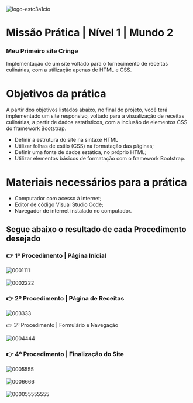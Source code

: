 

![logo-estc3a1cio](https://github.com/Tiagotjp/Trabalho-Mundo-2-1/assets/132152335/81865c4b-7a6b-4eb4-87d5-06f25cb1488b)




# Missão Prática | Nível 1 | Mundo 2

### Meu Primeiro site Cringe

Implementação de um site voltado para o fornecimento de receitas culinárias, com a
utilização apenas de HTML e CSS.

# Objetivos da prática

A partir dos objetivos listados abaixo, no final do projeto, você terá implementado um
site responsivo, voltado para a visualização de receitas culinárias, a partir de dados
estatísticos, com a inclusão de elementos CSS do framework Bootstrap.

* Definir a estrutura do site na sintaxe HTML
* Utilizar folhas de estilo (CSS) na formatação das páginas;
* Definir uma fonte de dados estática, no próprio HTML;
* Utilizar elementos básicos de formatação com o framework Bootstrap.

# Materiais necessários para a prática

* Computador com acesso à internet;
* Editor de código Visual Studio Code;
* Navegador de internet instalado no computador.

## Segue abaixo o resultado de cada Procedimento desejado


### 👉 1º Procedimento | Página Inicial
![0001111](https://github.com/Tiagotjp/Trabalho-Mundo-2-1/assets/132152335/50b84f32-bc2d-40c5-9538-04a32db6b9db)
<br>
<br>
![0002222](https://github.com/Tiagotjp/Trabalho-Mundo-2-1/assets/132152335/eeda5621-2d5d-4882-98c1-1f2e5480cde0)


### 👉 2º Procedimento | Página de Receitas

![003333](https://github.com/Tiagotjp/Trabalho-Mundo-2-1/assets/132152335/577ccd32-46e5-49af-818b-ad96c94df01e)


👉 3º Procedimento | Formulário e Navegação

![0004444](https://github.com/Tiagotjp/Trabalho-Mundo-2-1/assets/132152335/a2bd6c23-acf0-4902-93fc-e22c52976f8d)



### 👉 4º Procedimento | Finalização do Site


![0005555](https://github.com/Tiagotjp/Trabalho-Mundo-2-1/assets/132152335/b843361a-9bf4-4216-88a6-0a691b0b9b6e)
<br>
<br>
![0006666](https://github.com/Tiagotjp/Trabalho-Mundo-2-1/assets/132152335/3e1d5bba-6dbc-4d64-8296-452a227c1600)
<br> <br>
![000055555555](https://github.com/Tiagotjp/Trabalho-Mundo-2-1/assets/132152335/39f14a43-927f-4d15-aec3-cb417de5a916)

